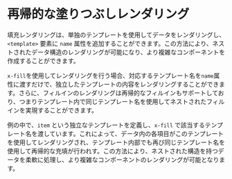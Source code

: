 <template is="exm-article">
<a href="../../publics/examples/fill-temps/demo.html" preview></a>
<a href="../../publics/examples/fill-temps/test-demo.html" main></a>
</template>

# 再帰的な塗りつぶしレンダリング

填充レンダリングは、単独のテンプレートを使用してデータをレンダリングし、`<template>` 要素に `name` 属性を追加することができます。この方法により、ネストされたデータ構造のレンダリングが可能になり、より複雑なコンポーネントを作成することができます。

`x-fill`を使用してレンダリングを行う場合、対応するテンプレート名を`name`属性に渡すだけで、独立したテンプレートの内容をレンダリングすることができます。さらに、フィルインのレンダリングは再帰的なフィルインもサポートしており、つまりテンプレート内で同じテンプレート名を使用してネストされたフィルインを実現することができます。

例の中で、`item` という独立なテンプレートを定義し、`x-fill` で該当するテンプレート名を渡しています。これによって、データ内の各項目がこのテンプレートを使用してレンダリングされ、テンプレート内部でも再び同じテンプレート名を使用して再帰的な充填が行われす。この方法により、ネストされた構造を持つデータを柔軟に処理し、より複雑なコンポーネントのレンダリングが可能となります。


